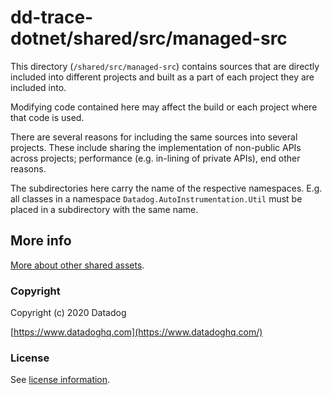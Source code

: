 ﻿# dd-trace-dotnet/shared/src/managed-src

This directory (`/shared/src/managed-src`) contains sources that are directly included into different projects and built as a part of each project they are included into.

Modifying code contained here may affect the build or each project where that code is used.

There are several reasons for including the same sources into several projects. These include sharing the implementation of non-public APIs across projects; performance (e.g. in-lining of private APIs), end other reasons.

The subdirectories here carry the name of the respective namespaces.
E.g. all classes in a namespace `Datadog.AutoInstrumentation.Util` must be
placed in a subdirectory with the same name.

## More info

[More about other shared assets](../README.md#shared-assets-overview).

### Copyright

Copyright (c) 2020 Datadog

[https://www.datadoghq.com](https://www.datadoghq.com/)

### License

See [license information](../LICENSE).
